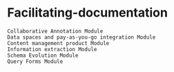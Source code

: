 # Facilitating-documentation

	Collaborative Annotation Module
	Data spaces and pay-as-you-go integration Module
	Content management product Module
	Information extraction Module
	Schema Evolution Module
	Query Forms Module
